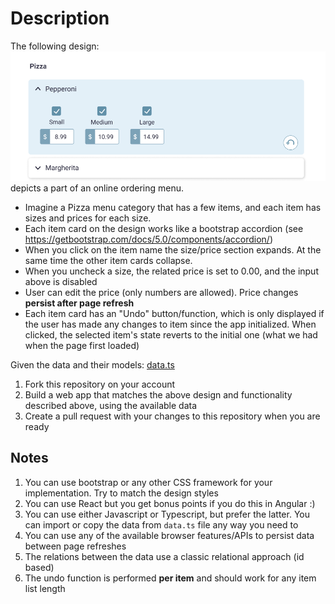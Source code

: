# Description

The following design: 
![design](./design.png)
depicts a part of an online ordering menu.

* Imagine a Pizza menu category that has a few items, and each item has sizes and prices for each size.
* Each item card on the design works like a bootstrap accordion (see https://getbootstrap.com/docs/5.0/components/accordion/)
* When you click on the item name the size/price section expands. At the same time the other item cards collapse.
* When you uncheck a size, the related price is set to 0.00, and the input above is disabled
* User can edit the price (only numbers are allowed). Price changes **persist after page refresh**
* Each item card has an "Undo" button/function, which is only displayed if the user has made any changes to item since the app initialized. When clicked, the selected item's state reverts to the initial one (what we had when the page first loaded)

Given the data and their models:
[data.ts](./data.ts)

1. Fork this repository on your account
2. Build a web app that matches the above design and functionality described above, using the available data
3. Create a pull request with your changes to this repository when you are ready

## Notes
1. You can use bootstrap or any other CSS framework for your implementation. Try to match the design styles
2. You can use React but you get bonus points if you do this in Angular :)
3. You can use either Javascript or Typescript, but prefer the latter. You can import or copy the data from `data.ts` file any way you need to
4. You can use any of the available browser features/APIs to persist data between page refreshes
5. The relations between the data use a classic relational approach (id based)
6. The undo function is performed **per item** and should work for any item list length

